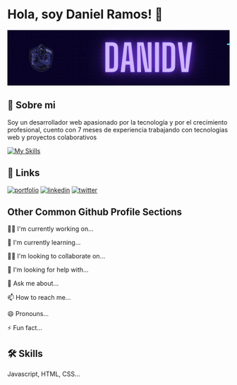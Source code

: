 
# Hola, soy Daniel Ramos! 👋



![](/assets/hack.gif)


## 🚀 Sobre mi
Soy un desarrollador web apasionado por la tecnología y por el crecimiento profesional, cuento con 7 meses de experiencia trabajando con tecnologias web y proyectos colaborativos

[![My Skills](https://skillicons.dev/icons?i=js,html,css,astro,express,git,github,nextjs,js,nodejs,postgres,react,ts,vscode)](https://skillicons.dev)

## 🔗 Links
[![portfolio](https://img.shields.io/badge/my_portfolio-000?style=for-the-badge&logo=ko-fi&logoColor=white)](https://katherineoelsner.com/)
[![linkedin](https://img.shields.io/badge/linkedin-0A66C2?style=for-the-badge&logo=linkedin&logoColor=white)](https://www.linkedin.com/in/daniel-ramos-1ab664223/)
[![twitter](https://img.shields.io/badge/twitter-1DA1F2?style=for-the-badge&logo=twitter&logoColor=white)](https://twitter.com/)


## Other Common Github Profile Sections
👩‍💻 I'm currently working on...

🧠 I'm currently learning...

👯‍♀️ I'm looking to collaborate on...

🤔 I'm looking for help with...

💬 Ask me about...

📫 How to reach me...

😄 Pronouns...

⚡️ Fun fact...


## 🛠 Skills
Javascript, HTML, CSS...

